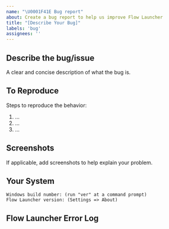 ```yaml
---
name: "\U0001F41E Bug report"
about: Create a bug report to help us improve Flow Launcher
title: "[Describe Your Bug]"
labels: 'bug'
assignees: ''
---
```


## Describe the bug/issue

A clear and concise description of what the bug is.

## To Reproduce

Steps to reproduce the behavior:

1. ...
2. ...
3. ...

## Screenshots

If applicable, add screenshots to help explain your problem.

## Your System

```
Windows build number: (run "ver" at a command prompt)
Flow Launcher version: (Settings => About) 
```

## Flow Launcher Error Log

<!-- 
     The latest log file can be found here: %AppData%\FlowLauncher\Logs\<version>\<date>.txt
     or for portable mode: %LocalAppData%\FlowLauncher\<App-Version>\UserData\Logs\<version>\<date>.txt
     Drag and drop the log file below this comment.
-->
